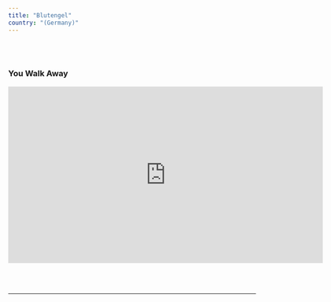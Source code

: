 ```yaml
---
title: "Blutengel"
country: "(Germany)"
---
```

<br></br>

###  You Walk Away

<iframe
      src="https://www.youtube.com/embed/7Ihsi19xrS0"
      title="titrevideo"
      allow="accelerometer; autoplay; encrypted-media; gyroscope; picture-in-picture"
      frameBorder="0"
      webkitallowfullscreen="true"
      mozallowfullscreen="true"
      allowFullScreen
      width="640" 
      height="360"
    ></iframe>


  <br></br>
  <hr></hr>
  <br></br>

